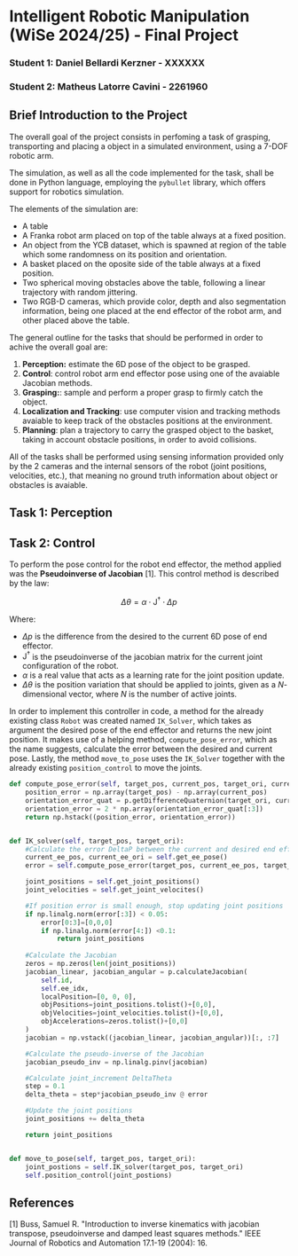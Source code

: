 # Intelligent Robotic Manipulation (WiSe 2024/25) - Final Project

### Student 1: Daniel Bellardi Kerzner - XXXXXX
### Student 2: Matheus Latorre Cavini - 2261960 


## Brief Introduction to the Project

The overall goal of the project consists in perfoming a task of grasping, transporting and placing a object in a simulated environment, using a 7-DOF robotic arm. 

The simulation, as well as all the code implemented for the task, shall be done in Python language, employing the `pybullet` library, which offers support for robotics simulation. 

The elements of the simulation are:
- A table 
- A Franka robot arm placed on top of the table always at a fixed position.
- An object from the YCB dataset, which is spawned at region of the table which some randomness on its position and orientation.
- A basket placed on the oposite side of the table always at a fixed position.
- Two spherical moving obstacles above the table, following a linear trajectory with random jittering.
- Two RGB-D cameras, which provide color, depth and also segmentation information, being one placed at the end effector of the robot arm, and other placed above the table.

The general outline for the tasks that should be performed in order to achive the overall goal are:
1. **Perception:** estimate the 6D pose of the object to be grasped.
2. **Control**: control robot arm end effector pose using one of the avaiable Jacobian methods.
3. **Grasping:**: sample and perform a proper grasp to firmly catch the object.
4. **Localization and Tracking**: use computer vision and tracking methods avaiable to keep track of the obstacles positions at the environment.
5. **Planning**: plan a trajectory to carry the grasped object to the basket, taking in account obstacle positions, in order to avoid collisions.

All of the tasks shall be performed using sensing information provided only by the 2 cameras and the internal sensors of the robot (joint positions, velocities, etc.), that meaning no ground truth information about object or obstacles is avaiable.

## Task 1: Perception

## Task 2: Control

To perform the pose control for the robot end effector, the method applied was the **Pseudoinverse of Jacobian** [1]. This control method is described by the law:

$$ \Delta \theta = \alpha \cdot \text{J}^{\dagger}\cdot \Delta p  $$

Where:
- $\Delta p$ is the difference from the desired to the current 6D pose of end effector.
- $\text{J}^{\dagger}$ is the pseudoinverse of the jacobian matrix for the current joint configuration of the robot.
- $\alpha$ is a real value that acts as a learning rate for the joint position update.
- $\Delta \theta$ is the position variation that should be applied to joints, given as a $N$-dimensional vector, where $N$ is the number of active joints.

In order to implement this controller in code, a method for the already existing class `Robot` was created named `IK_Solver`, which takes as argument the desired pose of the end effector and returns the new joint position. It makes use of a helping method, `compute_pose_error`, which as the name suggests, calculate the error between the desired and current pose. Lastly, the method `move_to_pose` uses the `IK_Solver` together with the already existing `position_control` to move the joints.


```Python
def compute_pose_error(self, target_pos, current_pos, target_ori, current_ori):
    position_error = np.array(target_pos) - np.array(current_pos)
    orientation_error_quat = p.getDifferenceQuaternion(target_ori, current_ori)
    orientation_error = 2 * np.array(orientation_error_quat[:3])  
    return np.hstack((position_error, orientation_error))


def IK_solver(self, target_pos, target_ori):
    #Calculate the error DeltaP between the current and desired end effector pose
    current_ee_pos, current_ee_ori = self.get_ee_pose()
    error = self.compute_pose_error(target_pos, current_ee_pos, target_ori, current_ee_ori)

    joint_positions = self.get_joint_positions()
    joint_velocities = self.get_joint_velocites()

    #If position error is small enough, stop updating joint positions
    if np.linalg.norm(error[:3]) < 0.05:
        error[0:3]=[0,0,0]
        if np.linalg.norm(error[4:]) <0.1:
            return joint_positions
        
    #Calculate the Jacobian
    zeros = np.zeros(len(joint_positions))
    jacobian_linear, jacobian_angular = p.calculateJacobian(
        self.id, 
        self.ee_idx,
        localPosition=[0, 0, 0], 
        objPositions=joint_positions.tolist()+[0,0],   
        objVelocities=joint_velocities.tolist()+[0,0], 
        objAccelerations=zeros.tolist()+[0,0]
    )
    jacobian = np.vstack((jacobian_linear, jacobian_angular))[:, :7]

    #Calculate the pseudo-inverse of the Jacobian
    jacobian_pseudo_inv = np.linalg.pinv(jacobian)

    #Calculate joint_increment DeltaTheta
    step = 0.1
    delta_theta = step*jacobian_pseudo_inv @ error

    #Update the joint positions
    joint_positions += delta_theta

    return joint_positions


def move_to_pose(self, target_pos, target_ori):
    joint_postions = self.IK_solver(target_pos, target_ori)
    self.position_control(joint_postions)
```


## References
[1] Buss, Samuel R. "Introduction to inverse kinematics with jacobian transpose, pseudoinverse and damped least squares methods." IEEE Journal of Robotics and Automation 17.1-19 (2004): 16.